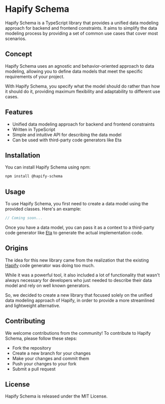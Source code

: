 # Hapify Schema

Hapify Schema is a TypeScript library that provides a unified data modeling approach for backend and frontend constraints.
It aims to simplify the data modeling process by providing a set of common use cases that cover most scenarios.

## Concept

Hapify Schema uses an agnostic and behavior-oriented approach to data modeling, 
allowing you to define data models that meet the specific requirements of your project. 

With Hapify Schema, you specify what the model should do rather than how it should do it, 
providing maximum flexibility and adaptability to different use cases.

## Features

- Unified data modeling approach for backend and frontend constraints
- Written in TypeScript
- Simple and intuitive API for describing the data model
- Can be used with third-party code generators like Eta

## Installation

You can install Hapify Schema using npm:

```bash
npm install @hapify-schema
```

## Usage

To use Hapify Schema, you first need to create a data model using the provided classes. Here's an example:

```typescript
// Coming soon...
```

Once you have a data model, you can pass it as a context to a third-party code generator like [Eta](https://eta.js.org/) to generate the actual implementation code.

## Origins

The idea for this new library came from the realization that the existing [Hapify](https://github.com/hapify/hapify) code generator was doing too much.

While it was a powerful tool, it also included a lot of functionality that wasn't always necessary for developers who just needed to describe their data model and rely on well known generators.

So, we decided to create a new library that focused solely on the unified data modeling approach of Hapify, in order to provide a more streamlined and lightweight alternative.

## Contributing

We welcome contributions from the community! To contribute to Hapify Schema, please follow these steps:

- Fork the repository
- Create a new branch for your changes
- Make your changes and commit them
- Push your changes to your fork
- Submit a pull request

## License

Hapify Schema is released under the MIT License.
